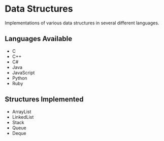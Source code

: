 # Data Structures

Implementations of various data structures in several different languages.

## Languages Available

* C
* C++
* C#
* Java
* JavaScript
* Python
* Ruby

## Structures Implemented

* ArrayList
* LinkedList
* Stack
* Queue
* Deque
